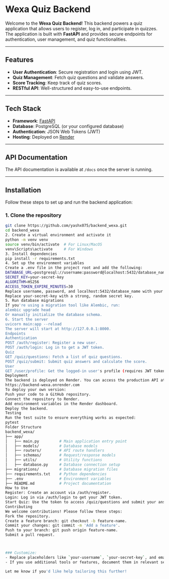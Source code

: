 # Wexa Quiz Backend

Welcome to the **Wexa Quiz Backend**! This backend powers a quiz application that allows users to register, log in, and participate in quizzes. The application is built with **FastAPI** and provides secure endpoints for authentication, user management, and quiz functionalities.

---

## Features

- **User Authentication**: Secure registration and login using JWT.
- **Quiz Management**: Fetch quiz questions and validate answers.
- **Score Tracking**: Keep track of quiz scores.
- **RESTful API**: Well-structured and easy-to-use endpoints.

---

## Tech Stack

- **Framework**: [FastAPI](https://fastapi.tiangolo.com/)
- **Database**: PostgreSQL (or your configured database)
- **Authentication**: JSON Web Tokens (JWT)
- **Hosting**: Deployed on [Render](https://render.com/)

---

## API Documentation

The API documentation is available at `/docs` once the server is running.

---

## Installation

Follow these steps to set up and run the backend application:

### 1. Clone the repository

```bash
git clone https://github.com/yashx075/backend_wexa.git
cd backend_wexa
2. Create a virtual environment and activate it
python -m venv venv
source venv/bin/activate  # For Linux/MacOS
venv\Scripts\activate     # For Windows
3. Install dependencies
pip install -r requirements.txt
4. Set up the environment variables
Create a .env file in the project root and add the following:
DATABASE_URL=postgresql://username:password@localhost:5432/database_name
SECRET_KEY=your-secret-key
ALGORITHM=HS256
ACCESS_TOKEN_EXPIRE_MINUTES=30
Replace username, password, and localhost:5432/database_name with your database credentials.
Replace your-secret-key with a strong, random secret key.
5. Run database migrations
If you're using a migration tool like Alembic, run:
alembic upgrade head
Or manually initialize the database schema.
6. Start the server
uvicorn main:app --reload
The server will start at http://127.0.0.1:8000.
Endpoints
Authentication
POST /auth/register: Register a new user.
POST /auth/login: Log in to get a JWT token.
Quiz
GET /quiz/questions: Fetch a list of quiz questions.
POST /quiz/submit: Submit quiz answers and calculate the score.
User
GET /user/profile: Get the logged-in user's profile (requires JWT token).
Deployment
The backend is deployed on Render. You can access the production API at:
https://backend-wexa.onrender.com
To deploy your own version:
Push your code to a GitHub repository.
Connect the repository to Render.
Add environment variables in the Render dashboard.
Deploy the backend.
Testing
Run the test suite to ensure everything works as expected:
pytest
Folder Structure
backend_wexa/
├── app/
│   ├── main.py         # Main application entry point
│   ├── models/         # Database models
│   ├── routers/        # API route handlers
│   ├── schemas/        # Request/response models
│   ├── utils/          # Utility functions
│   ├── database.py     # Database connection setup
├── migrations/         # Database migration files
├── requirements.txt    # Python dependencies
├── .env                # Environment variables
├── README.md           # Project documentation
How to Use
Register: Create an account via /auth/register.
Login: Log in via /auth/login to get your JWT token.
Start Quiz: Use the token to access /quiz/questions and submit your answers to /quiz/submit.
Contributing
We welcome contributions! Please follow these steps:
Fork the repository.
Create a feature branch: git checkout -b feature-name.
Commit your changes: git commit -m 'Add a feature'.
Push to your branch: git push origin feature-name.
Submit a pull request.



### Customize:
- Replace placeholders like `your-username`, `your-secret-key`, and email addresses with actual details.
- If you use additional tools or features, document them in relevant sections.

Let me know if you'd like help tailoring this further!



